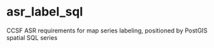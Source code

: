 # asr_label_sql
CCSF ASR requirements for map series labeling, positioned by PostGIS spatial SQL series
